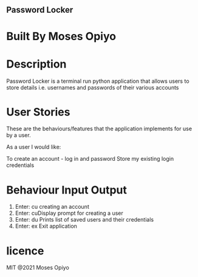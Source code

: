 ## Password Locker
# Built By Moses Opiyo
# Description
Password Locker is a terminal run python application that allows users to store details i.e. usernames and passwords of their various accounts

# User Stories
These are the behaviours/features that the application implements for use by a user.

As a user I would like:

To create an account - log in and password
Store my existing login credentials


# Behaviour	Input	Output
1. Enter: cu creating an account 
2. Enter: cuDisplay prompt for creating a user	
3. Enter: du Prints list of saved users and their credentials
4. Enter: ex Exit application	

# licence
MIT @2021 Moses Opiyo

